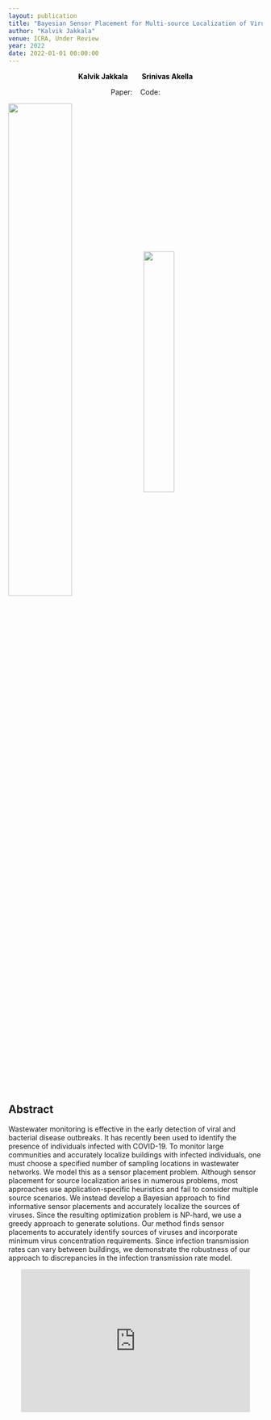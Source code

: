```yaml
---
layout: publication
title: "Bayesian Sensor Placement for Multi-source Localization of Viruses in Wastewater Networks"
author: "Kalvik Jakkala"
venue: ICRA, Under Review
year: 2022
date: 2022-01-01 00:00:00
---
```


<p>
<center>
  <a href="https://webpages.uncc.edu/kjakkala"
   style="text-decoration: none"><b style="color:Black">Kalvik Jakkala</b></a>
   &nbsp;&nbsp;
  &nbsp;&nbsp;
  <a href="https://webpages.uncc.edu/sakella/"
   style="text-decoration: none"><b style="color:Black">Srinivas Akella</b></a>
</center>
</p>

<center>
Paper: <a href="https://kdkalvik.github.io/methane-leak-rate-estimation/paper.pdf"><span style="color: #4285F4;"><i class="fa fa-file-text"></i></span></a>
&nbsp;&nbsp;
Code: <a href="https://github.com/kdkalvik/wastewater-sampling"><span style="color: #4285F4;"><i class="fa fa-github"></i></span></a>
</center>

<p float="left">
  <img src="{{ site.github.url }}/assets/img/wastewater/uncc_logo.png" width="50%" style="vertical-align:middle"/>
  &nbsp;&nbsp;
  <img src="{{ site.github.url }}/assets/img/wastewater/ieee_icra_logo.png" width="35%" style="vertical-align:middle"/>
</p>

## Abstract
Wastewater monitoring is effective in the early detection of viral and bacterial disease outbreaks. It has recently been used to identify the presence of individuals infected with COVID-19. To monitor large communities and accurately localize buildings with infected individuals, one must choose a specified number of sampling locations in wastewater networks. We model this as a sensor placement problem. Although sensor placement for source localization arises in numerous problems, most approaches use application-specific heuristics and fail to consider multiple source scenarios. We instead develop a Bayesian approach to find informative sensor placements and accurately localize the sources of viruses. Since the resulting optimization problem is NP-hard, we use a greedy approach to generate solutions. Our method finds sensor placements to accurately identify sources of viruses and incorporate minimum virus concentration requirements. Since infection transmission rates can vary between buildings, we demonstrate the robustness of our approach to discrepancies in the infection transmission rate model.

<style>
.yt {
  position: relative;
  display: block;
  width: 90%; /* width of iframe wrapper */
  height: 0;
  margin: auto;
  padding: 0% 0% 56.25%; /* 16:9 ratio */
  overflow: hidden;
}
.yt iframe {
  position: absolute;
  top: 0; bottom: 0; left: 0;
  width: 100%;
  height: 100%;
  border: 0;
}
</style>

<div class="yt">
  <iframe width="560" height="315" src="https://www.youtube.com/embed/6ZeMEhNGsQw" allowfullscreen></iframe>
</div>

